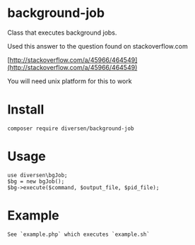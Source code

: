 # background-job

Class that executes background jobs. 

Used this answer to the question found on stackoverflow.com

[http://stackoverflow.com/a/45966/464549](http://stackoverflow.com/a/45966/464549)

You will need unix platform for this to work

# Install

    composer require diversen/background-job

# Usage 

    use diversen\bgJob;
    $bg = new bgJob();
    $bg->execute($command, $output_file, $pid_file);

# Example 

    See `example.php` which executes `example.sh` 

